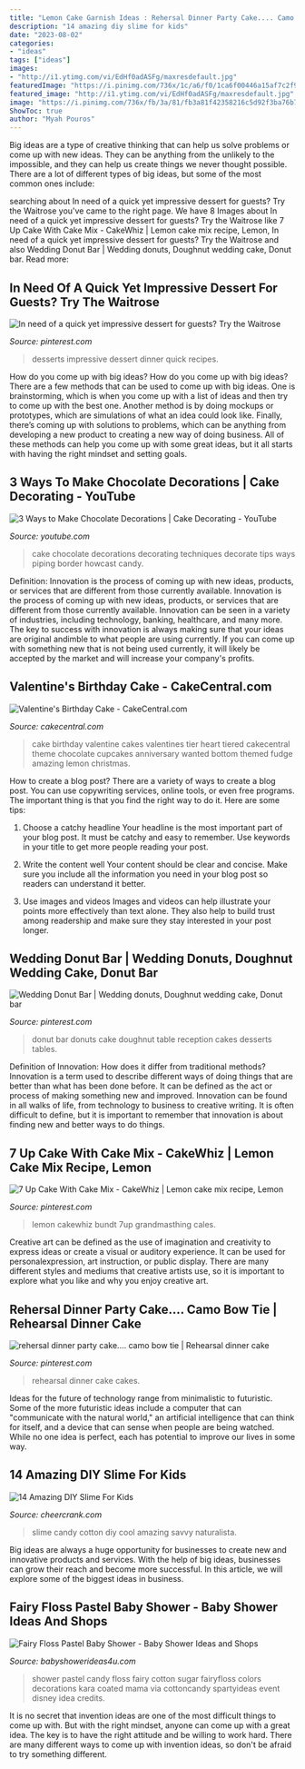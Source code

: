 ```yaml
---
title: "Lemon Cake Garnish Ideas : Rehersal Dinner Party Cake.... Camo Bow Tie"
description: "14 amazing diy slime for kids"
date: "2023-08-02"
categories:
- "ideas"
tags: ["ideas"]
images:
- "http://i1.ytimg.com/vi/EdHf0adASFg/maxresdefault.jpg"
featuredImage: "https://i.pinimg.com/736x/1c/a6/f0/1ca6f00446a15af7c2f960b53812265e--raspberry-meringue-impressive-desserts.jpg"
featured_image: "http://i1.ytimg.com/vi/EdHf0adASFg/maxresdefault.jpg"
image: "https://i.pinimg.com/736x/fb/3a/81/fb3a81f42358216c5d92f3ba76b7671c--wedding-rehearsal-party-cakes.jpg"
ShowToc: true
author: "Myah Pouros"
---
```



Big ideas are a type of creative thinking that can help us solve problems or come up with new ideas. They can be anything from the unlikely to the impossible, and they can help us create things we never thought possible. There are a lot of different types of big ideas, but some of the most common ones include: 

	

		
searching about In need of a quick yet impressive dessert for guests? Try the Waitrose you've came to the right page. We have 8 Images about In need of a quick yet impressive dessert for guests? Try the Waitrose like 7 Up Cake With Cake Mix - CakeWhiz | Lemon cake mix recipe, Lemon, In need of a quick yet impressive dessert for guests? Try the Waitrose and also Wedding Donut Bar | Wedding donuts, Doughnut wedding cake, Donut bar. Read more:
		
    
## In Need Of A Quick Yet Impressive Dessert For Guests? Try The Waitrose

<img loading=lazy src="https://i.pinimg.com/736x/1c/a6/f0/1ca6f00446a15af7c2f960b53812265e--raspberry-meringue-impressive-desserts.jpg" onerror="this.onerror=null;this.src='https://tse3.mm.bing.net/th?id=OIP.zl3OD-xkJQ0F_Ix5TrlQKAHaLH&amp;pid=15.1';" alt="In need of a quick yet impressive dessert for guests? Try the Waitrose">

_Source: pinterest.com_

>desserts impressive dessert dinner quick recipes. 

	

How do you come up with big ideas?
How do you come up with big ideas? There are a few methods that can be used to come up with big ideas. One is brainstorming, which is when you come up with a list of ideas and then try to come up with the best one. Another method is by doing mockups or prototypes, which are simulations of what an idea could look like. Finally, there’s coming up with solutions to problems, which can be anything from developing a new product to creating a new way of doing business. All of these methods can help you come up with some great ideas, but it all starts with having the right mindset and setting goals.

    
## 3 Ways To Make Chocolate Decorations | Cake Decorating - YouTube

<img loading=lazy src="http://i1.ytimg.com/vi/EdHf0adASFg/maxresdefault.jpg" onerror="this.onerror=null;this.src='https://tse4.mm.bing.net/th?id=OIP.MtKt_-kIl4li6Jr6EOYDTgHaEK&amp;pid=15.1';" alt="3 Ways to Make Chocolate Decorations | Cake Decorating - YouTube">

_Source: youtube.com_

>cake chocolate decorations decorating techniques decorate tips ways piping border howcast candy. 

	

Definition: Innovation is the process of coming up with new ideas, products, or services that are different from those currently available.
Innovation is the process of coming up with new ideas, products, or services that are different from those currently available. Innovation can be seen in a variety of industries, including technology, banking, healthcare, and many more. The key to success with innovation is always making sure that your ideas are original andimble to what people are using currently. If you can come up with something new that is not being used currently, it will likely be accepted by the market and will increase your company's profits.

    
## Valentine&#039;s Birthday Cake - CakeCentral.com

<img loading=lazy src="https://cdn001.cakecentral.com/gallery/2015/03/900_841942mTtB_valentines-birthday-cake.jpg" onerror="this.onerror=null;this.src='https://tse2.mm.bing.net/th?id=OIP.EVD7Vphq8d64ievmbPxcxgHaLH&amp;pid=15.1';" alt="Valentine&#039;s Birthday Cake - CakeCentral.com">

_Source: cakecentral.com_

>cake birthday valentine cakes valentines tier heart tiered cakecentral theme chocolate cupcakes anniversary wanted bottom themed fudge amazing lemon christmas. 

	

How to create a blog post?
There are a variety of ways to create a blog post. You can use copywriting services, online tools, or even free programs. The important thing is that you find the right way to do it. Here are some tips:
1. Choose a catchy headline
Your headline is the most important part of your blog post. It must be catchy and easy to remember. Use keywords in your title to get more people reading your post.

2. Write the content well
Your content should be clear and concise. Make sure you include all the information you need in your blog post so readers can understand it better.

3. Use images and videos
Images and videos can help illustrate your points more effectively than text alone. They also help to build trust among readership and make sure they stay interested in your post longer.


    
## Wedding Donut Bar | Wedding Donuts, Doughnut Wedding Cake, Donut Bar

<img loading=lazy src="https://i.pinimg.com/736x/83/cc/47/83cc47ffe4ac955250f4154b4d4a02a4.jpg" onerror="this.onerror=null;this.src='https://tse4.mm.bing.net/th?id=OIP._3_2QYF3mEIidCi0wF5IOAHaJ6&amp;pid=15.1';" alt="Wedding Donut Bar | Wedding donuts, Doughnut wedding cake, Donut bar">

_Source: pinterest.com_

>donut bar donuts cake doughnut table reception cakes desserts tables. 

	

Definition of Innovation: How does it differ from traditional methods?
Innovation is a term used to describe different ways of doing things that are better than what has been done before. It can be defined as the act or process of making something new and improved. Innovation can be found in all walks of life, from technology to business to creative writing. It is often difficult to define, but it is important to remember that innovation is about finding new and better ways to do things.

    
## 7 Up Cake With Cake Mix - CakeWhiz | Lemon Cake Mix Recipe, Lemon

<img loading=lazy src="https://i.pinimg.com/736x/67/54/ad/6754ad5aa1440aec0a3253d2efa6f8c3.jpg" onerror="this.onerror=null;this.src='https://tse4.mm.bing.net/th?id=OIP._HClPobu6RYh8Qb9dezkZQHaLT&amp;pid=15.1';" alt="7 Up Cake With Cake Mix - CakeWhiz | Lemon cake mix recipe, Lemon">

_Source: pinterest.com_

>lemon cakewhiz bundt 7up grandmasthing cales. 

	

Creative art can be defined as the use of imagination and creativity to express ideas or create a visual or auditory experience. It can be used for personalexpression, art instruction, or public display. There are many different styles and mediums that creative artists use, so it is important to explore what you like and why you enjoy creative art.

    
## Rehersal Dinner Party Cake.... Camo Bow Tie | Rehearsal Dinner Cake

<img loading=lazy src="https://i.pinimg.com/736x/fb/3a/81/fb3a81f42358216c5d92f3ba76b7671c--wedding-rehearsal-party-cakes.jpg" onerror="this.onerror=null;this.src='https://tse2.mm.bing.net/th?id=OIP.h_VxKuMfxPpQMnNCFMsLBQHaJ6&amp;pid=15.1';" alt="rehersal dinner party cake.... camo bow tie | Rehearsal dinner cake">

_Source: pinterest.com_

>rehearsal dinner cake cakes. 

	

Ideas for the future of technology range from minimalistic to futuristic. Some of the more futuristic ideas include a computer that can "communicate with the natural world," an artificial intelligence that can think for itself, and a device that can sense when people are being watched. While no one idea is perfect, each has potential to improve our lives in some way.

    
## 14 Amazing DIY Slime For Kids

<img loading=lazy src="https://www.cheercrank.com/wp-content/uploads/2019/09/cool-diy-slime-for-kids-9.jpg" onerror="this.onerror=null;this.src='https://tse2.mm.bing.net/th?id=OIP.RnQVfFJ9_tobpP6whNgWkwHaKN&amp;pid=15.1';" alt="14 Amazing DIY Slime For Kids">

_Source: cheercrank.com_

>slime candy cotton diy cool amazing savvy naturalista. 

	

Big ideas are always a huge opportunity for businesses to create new and innovative products and services. With the help of big ideas, businesses can grow their reach and become more successful. In this article, we will explore some of the biggest ideas in business.

    
## Fairy Floss Pastel Baby Shower - Baby Shower Ideas And Shops

<img loading=lazy src="https://babyshowerideas4u.com/wp-content/uploads/2014/01/1069911_505003679567784_830614373_n.jpg" onerror="this.onerror=null;this.src='https://tse1.mm.bing.net/th?id=OIP.mXsvykTIzGJdgNRhCcdK8wHaE6&amp;pid=15.1';" alt="Fairy Floss Pastel Baby Shower - Baby Shower Ideas and Shops">

_Source: babyshowerideas4u.com_

>shower pastel candy floss fairy cotton sugar fairyfloss colors decorations kara coated mama via cottoncandy spartyideas event disney idea credits. 

	

It is no secret that invention ideas are one of the most difficult things to come up with. But with the right mindset, anyone can come up with a great idea. The key is to have the right attitude and be willing to work hard. There are many different ways to come up with invention ideas, so don't be afraid to try something different.

